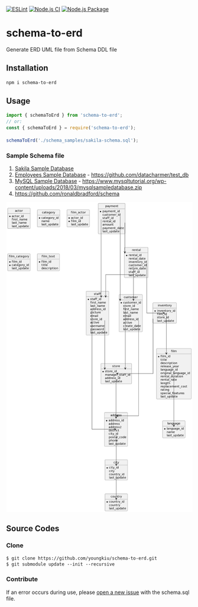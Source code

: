 [![ESLint](https://github.com/youngkiu/schema-to-erd/actions/workflows/eslint.yml/badge.svg)](https://github.com/youngkiu/schema-to-erd/actions/workflows/eslint.yml)
[![Node.js CI](https://github.com/youngkiu/schema-to-erd/actions/workflows/node.js.yml/badge.svg)](https://github.com/youngkiu/schema-to-erd/actions/workflows/node.js.yml)
[![Node.js Package](https://github.com/youngkiu/schema-to-erd/actions/workflows/npm-publish.yml/badge.svg)](https://github.com/youngkiu/schema-to-erd/actions/workflows/npm-publish.yml)

# schema-to-erd
Generate ERD UML file from Schema DDL file

## Installation

```sh
npm i schema-to-erd
```

## Usage

```js
import { schemaToErd } from 'schema-to-erd';
// or:
const { schemaToErd } = require('schema-to-erd');

schemaToErd('./schema_samples/sakila-schema.sql');
```

### Sample Schema file

1. [Sakila Sample Database](https://dev.mysql.com/doc/index-other.html)
2. [Employees Sample Database](https://dev.mysql.com/doc/employee/en/) - https://github.com/datacharmer/test_db
3. [MySQL Sample Database](https://www.mysqltutorial.org/mysql-sample-database.aspx) - https://www.mysqltutorial.org/wp-content/uploads/2018/03/mysqlsampledatabase.zip
4. https://github.com/ronaldbradford/schema

![sakila-schema.puml](puml_examples/sakila-schema.png)

## Source Codes

### Clone
```shell
$ git clone https://github.com/youngkiu/schema-to-erd.git
$ git submodule update --init --recursive
```

### Contribute
If an error occurs during use, please [open a new issue](https://github.com/youngkiu/schema-to-erd/issues) with the schema.sql file.
